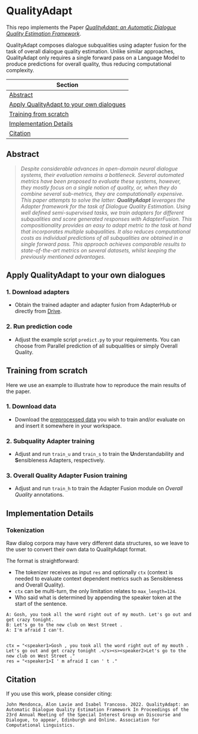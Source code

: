 # QualityAdapt

This repo implements the Paper [*QualityAdapt: an Automatic Dialogue Quality Estimation Framework*](https://aclanthology.org/2022.sigdial-1.9/). 

QualityAdapt composes dialogue subqualities using adapter fusion for the task of overall dialogue quality estimation. Unlike similar approaches, QualityAdapt only requires a single forward pass on a Language Model to produce predictions for overall quality, thus reducing computational complexity.


| Section |
|-|
| [Abstract](#abstract) |
| [Apply QualityAdapt to your own dialogues](#apply-qualityadapt-to-your-own-dialogues) |
| [Training from scratch](#training-from-scratch) |
| [Implementation Details](#implementation-details) |
| [Citation](#citation) |

## Abstract 

> *Despite considerable advances in open-domain neural dialogue systems, their evaluation remains a bottleneck. Several automated metrics have been proposed to evaluate these systems, however, they mostly focus on a single notion of quality, or, when they do combine several sub-metrics, they are computationally expensive. This paper attempts to solve the latter: **QualityAdapt** leverages the Adapter framework for the task of Dialogue Quality Estimation. Using well defined semi-supervised tasks, we train adapters for different subqualities and score generated responses with AdapterFusion. This compositionality provides an easy to adapt metric to the task at hand that incorporates multiple subqualities. It also reduces computational costs as individual predictions of all subqualities are obtained in a single forward pass. This approach achieves comparable results to state-of-the-art metrics on several datasets, whilst keeping the previously mentioned advantages.*

## Apply QualityAdapt to your own dialogues

### 1. Download adapters

* Obtain the trained adapter and adapter fusion from AdapterHub or directly from [Drive](https://drive.google.com/file/d/1zzXGyC72xT2x6n912cv2icoJJMI1brIW/view?usp=sharing).

### 2. Run prediction code

* Adjust the example script `predict.py` to your requirements. You can choose from Parallel prediction of all subqualities or simply Overall Quality.

## Training from scratch
Here we use an example to illustrate how to reproduce the main results of the paper.

### 1. Download data

* Download the [preprocessed data](https://drive.google.com/file/d/1MQyLWVKRBmKy3eZG0aVEh23hYmyz2heC/view?usp=sharing) you wish to train and/or evaluate on and insert it somewhere in your workspace.

### 2. Subquality Adapter training

* Adjust and run `train_u` and `train_s` to train the **U**nderstandability and **S**ensibleness Adapters, respectively.

### 3. Overall Quality Adapter Fusion training

* Adjust and run `train_h` to train the Adapter Fusion module on *Overall Quality* annotations.


## Implementation Details

### Tokenization

Raw dialog corpora may have very different data structures, so we leave to the user to convert their own data to QualityAdapt format.

The format is straightforward:

* The tokenizer receives as input `res` and optionally `ctx` (context is needed to evaluate context dependent metrics such as Sensibleness and Overall Quality). 
* `ctx` can be multi-turn, the only limitation relates to `max_length=124`. 
* Who said what is determined by appending the speaker token at the start of the sentence.

~~~
A: Gosh, you took all the word right out of my mouth. Let's go out and get crazy tonight.
B: Let's go to the new club on West Street .
A: I'm afraid I can't.


ctx = "<speaker1>Gosh , you took all the word right out of my mouth . Let's go out and get crazy tonight .</s><s><speaker2>Let's go to the new club on West Street ."
res = "<speaker1>I ' m afraid I can ' t ."
~~~


## Citation

If you use this work, please consider citing:

~~~
John Mendonca, Alon Lavie and Isabel Trancoso. 2022. QualityAdapt: an Automatic Dialogue Quality Estimation Framework In Proceedings of the 23rd Annual Meeting of the Special Interest Group on Discourse and Dialogue, to appear, Edinburgh and Online. Association for Computational Linguistics.
~~~
